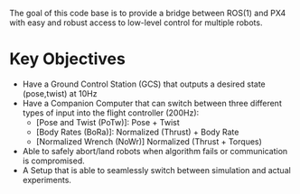 The goal of this code base is to provide a bridge between ROS(1) and PX4 with easy and robust access to low-level control for multiple robots.

# Key Objectives
* Have a Ground Control Station (GCS) that outputs a desired state (pose,twist) at 10Hz
* Have a Companion Computer that can switch between three different types of input into the flight controller (200Hz):
    * \[Pose and Twist (PoTw)\]: Pose + Twist 
    * \[Body Rates (BoRa)\]: Normalized (Thrust) + Body Rate 
    * \[Normalized Wrench (NoWr)\] Normalized (Thrust + Torques)
* Able to safely abort/land robots when algorithm fails or communication is compromised.
* A Setup that is able to seamlessly switch between simulation and actual experiments.
